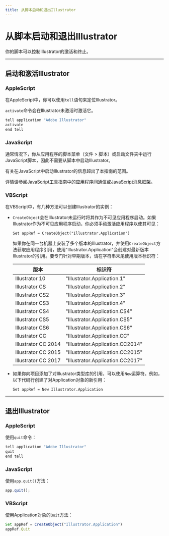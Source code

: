 ```yaml
---
title: 从脚本启动和退出Illustrator
---
```

# 从脚本启动和退出Illustrator

你的脚本可以控制Illustrator的激活和终止。

---

## 启动和激活Illustrator

### AppleScript

在AppleScript中，你可以使用`tell`语句来定位Illustrator。

`activate`命令会在Illustrator未激活时激活它。

```javascript
tell application "Adobe Illustrator"
activate
end tell
```

### JavaScript

通常情况下，你从应用程序的脚本菜单（文件 > 脚本）或启动文件夹中运行JavaScript脚本，因此不需要从脚本中启动Illustrator。

有关在JavaScript中启动Illustrator的信息超出了本指南的范围。

详情请参阅[JavaScript工具指南](https://extendscript.docsforadobe.dev/)中的[应用程序间通信](https://extendscript.docsforadobe.dev/introduction/extendscript-overview.html#interapplication-communication-and-messaging)或[JavaScript消息框架](https://extendscript.docsforadobe.dev/interapplication-communication/communications-overview.html#messaging-framework)。

### VBScript

在VBScript中，有几种方法可以创建Illustrator的实例：

- `CreateObject`会在Illustrator未运行时将其作为不可见应用程序启动。如果Illustrator作为不可见应用程序启动，你必须手动激活应用程序以使其可见：

    ```vbscript
    Set appRef = CreateObject("Illustrator.Application")
    ```

    如果你在同一台机器上安装了多个版本的Illustrator，并使用`CreateObject`方法获取应用程序引用，使用"Illustrator.Application"会创建对最新版本Illustrator的引用。要专门针对早期版本，请在字符串末尾使用版本标识符：

    |       版本       |            标识符            |
    | ---------------- | --------------------------- |
    | Illustrator 10   | "Illustrator.Application.1" |
    | Illustrator CS   | "Illustrator.Application.2" |
    | Illustrator CS2  | "Illustrator.Application.3" |
    | Illustrator CS3  | "Illustrator.Application.4" |
    | Illustrator CS4  | "Illustrator.Application.CS4" |
    | Illustrator CS5  | "Illustrator.Application.CS5" |
    | Illustrator CS6  | "Illustrator.Application.CS6" |
    | Illustrator CC   | "Illustrator.Application.CC" |
    | Illustrator CC 2014 | "Illustrator.Application.CC2014" |
    | Illustrator CC 2015 | "Illustrator.Application.CC2015" |
    | Illustrator CC 2017 | "Illustrator.Application.CC2017" |

- 如果你向项目添加了对Illustrator类型库的引用，可以使用`New`运算符。例如，以下代码行创建了对Application对象的新引用：

    ```vbscript
    Set appRef = New Illustrator.Application
    ```

---

## 退出Illustrator

### AppleScript

使用`quit`命令：

```javascript
tell application "Adobe Illustrator"
quit
end tell
```

### JavaScript

使用`app.quit()`方法：

```javascript
app.quit();
```

### VBScript

使用Application对象的`Quit`方法：

```javascript
Set appRef = CreateObject("Illustrator.Application")
appRef.Quit
```